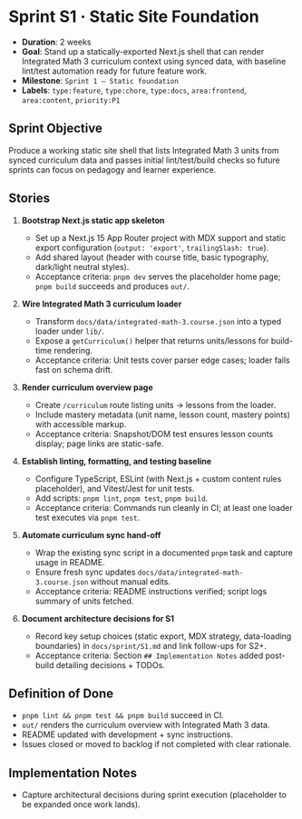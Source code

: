 # Sprint S1 · Static Site Foundation

- **Duration**: 2 weeks
- **Goal**: Stand up a statically-exported Next.js shell that can render Integrated Math 3 curriculum context using synced data, with baseline lint/test automation ready for future feature work.
- **Milestone**: `Sprint 1 – Static foundation`
- **Labels**: `type:feature`, `type:chore`, `type:docs`, `area:frontend`, `area:content`, `priority:P1`

## Sprint Objective
Produce a working static site shell that lists Integrated Math 3 units from synced curriculum data and passes initial lint/test/build checks so future sprints can focus on pedagogy and learner experience.

## Stories

1. **Bootstrap Next.js static app skeleton**  
   - Set up a Next.js 15 App Router project with MDX support and static export configuration (`output: 'export'`, `trailingSlash: true`).  
   - Add shared layout (header with course title, basic typography, dark/light neutral styles).  
   - Acceptance criteria: `pnpm dev` serves the placeholder home page; `pnpm build` succeeds and produces `out/`.

2. **Wire Integrated Math 3 curriculum loader**  
   - Transform `docs/data/integrated-math-3.course.json` into a typed loader under `lib/`.  
   - Expose a `getCurriculum()` helper that returns units/lessons for build-time rendering.  
   - Acceptance criteria: Unit tests cover parser edge cases; loader fails fast on schema drift.

3. **Render curriculum overview page**  
   - Create `/curriculum` route listing units → lessons from the loader.  
   - Include mastery metadata (unit name, lesson count, mastery points) with accessible markup.  
   - Acceptance criteria: Snapshot/DOM test ensures lesson counts display; page links are static-safe.

4. **Establish linting, formatting, and testing baseline**  
   - Configure TypeScript, ESLint (with Next.js + custom content rules placeholder), and Vitest/Jest for unit tests.  
   - Add scripts: `pnpm lint`, `pnpm test`, `pnpm build`.  
   - Acceptance criteria: Commands run cleanly in CI; at least one loader test executes via `pnpm test`.

5. **Automate curriculum sync hand-off**  
   - Wrap the existing sync script in a documented `pnpm` task and capture usage in README.  
   - Ensure fresh sync updates `docs/data/integrated-math-3.course.json` without manual edits.  
   - Acceptance criteria: README instructions verified; script logs summary of units fetched.

6. **Document architecture decisions for S1**  
   - Record key setup choices (static export, MDX strategy, data-loading boundaries) in `docs/sprint/S1.md` and link follow-ups for S2+.  
   - Acceptance criteria: Section `## Implementation Notes` added post-build detailing decisions + TODOs.

## Definition of Done
- `pnpm lint && pnpm test && pnpm build` succeed in CI.  
- `out/` renders the curriculum overview with Integrated Math 3 data.  
- README updated with development + sync instructions.  
- Issues closed or moved to backlog if not completed with clear rationale.

## Implementation Notes
- Capture architectural decisions during sprint execution (placeholder to be expanded once work lands).
